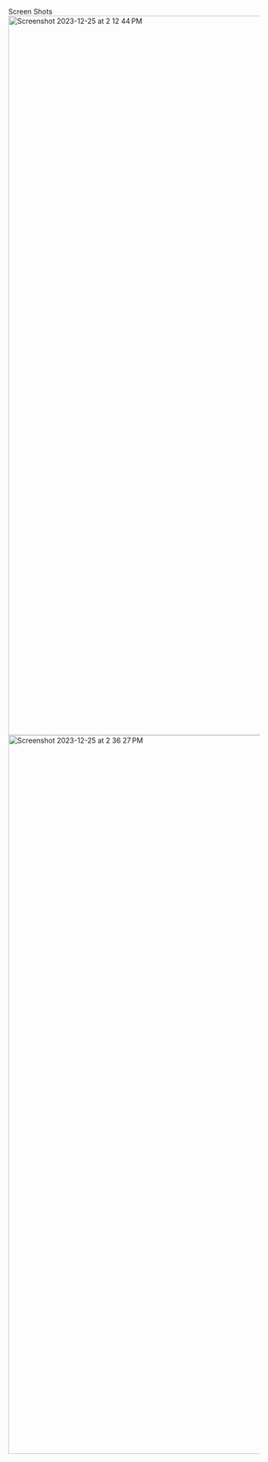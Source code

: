Screen Shots <img width="1440" alt="Screenshot 2023-12-25 at 2 12 44 PM" src="https://github.com/thattallman/FoodReviews/assets/82497615/5b654f39-2aec-48a0-856c-7b4b5df7c4cb">
<img width="1439" alt="Screenshot 2023-12-25 at 2 36 27 PM" src="https://github.com/thattallman/FoodReviews/assets/82497615/f8f7bc44-8baf-4557-acf5-f8fbade7f762">

